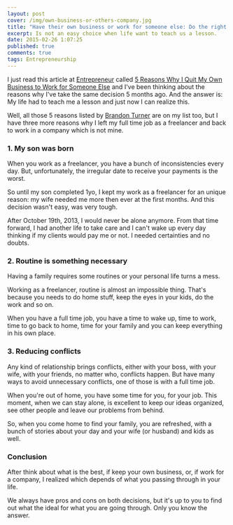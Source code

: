 ```yaml
---
layout: post
cover: /img/own-business-or-others-company.jpg
title: "Have their own business or work for someone else: Do the right thing"
excerpt: Is not an easy choice when life want to teach us a lesson.
date: 2015-02-26 1:07:25
published: true
comments: true
tags: Entrepreneurship
---
```


I just read this article at [Entrepreneur](http://www.entrepreneur.com) called [5 Reasons Why I Quit My Own Business to Work for Someone Else](http://www.entrepreneur.com/article/242951) and I've been thinking about the reasons why I've take the same decision 5 months ago. And the answer is: My life had to teach me a lesson and just now I can realize this.

Well, all those 5 reasons listed by [Brandon Turner](https://www.linkedin.com/in/brandonrturner) are on my list too, but I have three more reasons why I left my full time job as a freelancer and back to work in a company which is not mine.

<h3 class="article__heading">1. My son was born</h3>

When you work as a freelancer, you have a bunch of inconsistencies every day. But, unfortunately, the irregular date to receive your payments is the worst.

So until my son completed 1yo, I kept my work as a freelancer for an unique reason: my wife needed me more then ever at the first months. And this decision wasn't easy, was very tough.

After October 19th, 2013, I would never be alone anymore. From that time forward, I had another life to take care and I can't wake up every day thinking if my clients would pay me or not. I needed certainties and no doubts.

<h3 class="article__heading">2. Routine is something necessary</h3>

Having a family requires some routines or your personal life turns a mess.

Working as a freelancer, routine is almost an impossible thing. That's because you needs to do home stuff, keep the eyes in your kids, do the work and so on.

When you have a full time job, you have a time to wake up, time to work, time to go back to home, time for your family and you can keep everything in his own place.

<h3 class="article__heading">3. Reducing conflicts</h3>

Any kind of relationship brings conflicts, either with your boss, with your wife, with your friends, no matter who, conflicts happen. But have many ways to avoid unnecessary conflicts, one of those is with a full time job.

When you're out of home, you have some time for you, for your job. This moment, when we can stay alone, is excellent to keep our ideas organized, see other people and leave our problems from behind.

So, when you come home to find your family, you are refreshed, with a bunch of stories about your day and your wife (or husband) and kids as well.

<h3 class="article__heading">Conclusion</h3>

After think about what is the best, if keep your own business, or, if work for a company, I realized which depends of what you passing through in your life.

We always have pros and cons on both decisions, but it's up to you to find out what the ideal for what you are going through. Only you know the answer.
